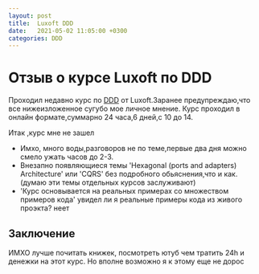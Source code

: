 ```yaml
---
layout: post
title:  Luxoft DDD
date:   2021-05-02 11:05:00 +0300
categories: DDD
---
```

# Отзыв о курсе Luxoft по DDD

Проходил недавно курс по [DDD](https://www.luxoft-training.ru/kurs/domain_driven_design.html) от Luxoft.Заранее предупреждаю,что все нижеизложенное сугубо мое личное мнение.
Курс проходил в онлайн формате,суммарно 24 часа,6 дней,с 10 до 14.

Итак ,курс мне не зашел
*  Имхо, много воды,разговоров не по теме,первые два дня можно смело ужать часов до 2-3.
*  Внезапно появляющиеся темы 'Hexagonal (ports and adapters) Architecture' или 'CQRS' без подробного обьяснения,что и как. (думаю эти темы отдельных курсов заслуживают)
*  'Курс основывается на реальных примерах со множеством примеров кода' увидел ли я реальные примеры кода из живого проэкта? неет 

## Заключение
ИМХО лучше почитать книжек, посмотреть ютуб чем тратить 24h и денежки на этот курс. Но вполне возможно я к этому еще не дорос 

